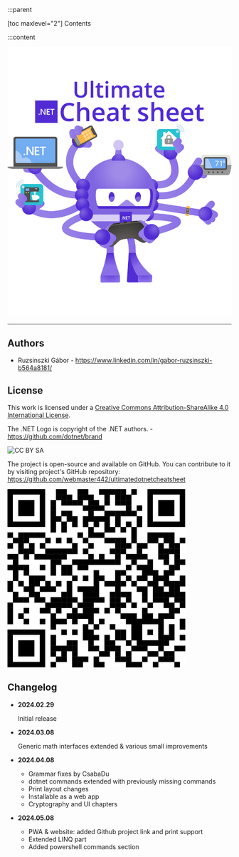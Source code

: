 :::parent

[toc maxlevel="2"] Contents

:::content

![cheat sheet header](img/header.svg)

<hr class="pagebreak">

## Authors

* Ruzsinszki Gábor - https://www.linkedin.com/in/gabor-ruzsinszki-b564a8181/

## License

This work is licensed under a [Creative Commons Attribution-ShareAlike 4.0 International License](https://creativecommons.org/licenses/by-sa/4.0/).

The .NET Logo is copyright of the .NET authors. - https://github.com/dotnet/brand

![CC BY SA](img/by-sa.svg) 


The project is open-source and available on GitHub. You can contribute to it by visiting project's GitHub repository: https://github.com/webmaster442/ultimatedotnetcheatsheet

![QR Code](img/qrcode.svg)

## Changelog

* **2024.02.29** 

    Initial release

* **2024.03.08** 

    Generic math interfaces extended & various small improvements

* **2024.04.08**
  
  * Grammar fixes by CsabaDu
  * dotnet commands extended with previously missing commands
  * Print layout changes
  * Installable as a web app
  * Cryptography and UI chapters

* **2024.05.08**

  * PWA & website: added Github project link and print support
  * Extended LINQ part
  * Added powershell commands section
